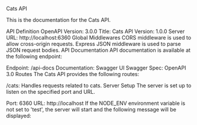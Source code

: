 Cats API

This is the documentation for the Cats API.

API Definition
OpenAPI Version: 3.0.0
Title: Cats API
Version: 1.0.0
Server URL: http://localhost:6360
Global Middlewares
CORS middleware is used to allow cross-origin requests.
Express JSON middleware is used to parse JSON request bodies.
API Documentation
API documentation is available at the following endpoint:

Endpoint: /api-docs
Documentation: Swagger UI
Swagger Spec: OpenAPI 3.0
Routes
The Cats API provides the following routes:

/cats: Handles requests related to cats.
Server Setup
The server is set up to listen on the specified port and URL.

Port: 6360
URL: http://localhost
If the NODE_ENV environment variable is not set to 'test', the server will start and the following message will be displayed:

